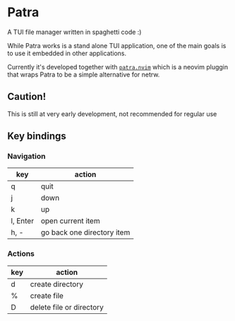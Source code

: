 # Patra
A TUI file manager written in spaghetti code :)

While Patra works is a stand alone TUI application, one of the main goals is to use it embedded in other applications.

Currently it's developed together with [`patra.nvim`](https://github.com/Bhanukamax/patra.nvim) which is a neovim pluggin that wraps Patra to be a simple alternative for netrw.

## Caution!
This is still at very early development, not recommended for regular use 




## Key bindings

### Navigation

| key       | action                        |
| --------- | ----------------------------- |
| q         | quit                          |
| j         | down                          |
| k         | up                            |
| l, Enter  | open current item             |
| h, -      | go back one directory item    |

### Actions

| key       | action                        |
| --------- | ----------------------------- |
| d         | create directory              |
| %         | create file                   |
| D         | delete file or directory      |
